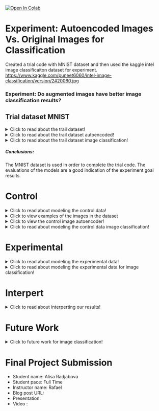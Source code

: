 
<a href="https://colab.research.google.com/github/aradjabova/dsc-capstone-project-v2-online-ds-ft-120919/blob/master/ReadME.ipynb" target="_parent"><img src="https://colab.research.google.com/assets/colab-badge.svg" alt="Open In Colab"/></a>

# Experiment: Autoencoded Images  Vs. Original Images for Classification

Created a trial code with MNIST dataset and then used the kaggle intel image classificaiton dataset for experiment.
https://www.kaggle.com/puneet6060/intel-image-classification/version/2#20060.jpg 


### Experiment: Do augmented images have better image classification results?




## Trial dataset MNIST

<details>
  <summary>Click to read about the trail dataset! </summary>
  
  ## Obtaining
  * We have gathered the data from https://keras.io/api/datasets/mnist/
  * This is a dataset of 60,000 28x28 grayscale images of the 10 digits, along with a test set of 10,000 images.
    
<img src='Images/number_of_images_kaggle.png'>


  * Fourtunately, the dataset has plenty of images and there was no cleaning, creating required.

Using the OSEM process we will build an autoencoder and an image classifier.

### Autoencoder
  * Is used to condense the information in the images
  * Condensing the information allows the autoencoder learn the most important parts of an image
  * Once the images are condensed the decoder will use the learned information to expand the images to the original size

### Image Classification
 * Is created to teach the machine to predict what the image is showing

This is an unbalanced multi-class classification problem; thought because we have plenty of each image, we will not need to create more images.

</details>


<details>
  <summary>Click to read about the trail dataset autoencoded! </summary>
  
  ## Autoencoder
    
<img  src='Images/mnist_autoencoded.png'>

  * Here you can see that the original images (top) that are inputed are condensed and then reblown into blurry images of it self (bottom).


#### Noisy Autoencoder
<img  src='Images/mnist_noisy.png'>

  * Here we can see that the "noisy" input (bottom), meaning having additional pixels added, outputs clean images simlar to the original images

</details>

<details>
  <summary>Click to read about the trail dataset image classification! </summary>
  
  ## Classification
    
#### Simple CNN (Central Neural Network) for Image Classification

When creating a simple image classification there are different methods of making sure how well the machine is learning. 

<img style="float: center;" src='Images/mnist_traininng_acc.png'>
<img  src='Images/mnist_training loss.png'>

  * These show how well the model has been learning. The higher the accuracy during training and validation dictates better results
  * Lower loss shows that the amount of error is decreasing

#### Confusion Matrix

<img  src='Images/mnist_confusion_matrix.png' align="middle">

  * These are a great visual representation of how well the model is performing and learning.
  * The diagnoal line of the confusion matrix indicates the accurately labeled images.

#### Classification Report
<img  src='Images/mnist_classification_report.png' >

* Another way of seeing how well the images are being identified.

</details>


##### Conclusions:


The MNIST dataset is used in order to complete the trial code. The evaluations of the models are a good indication of the experiment goal results.



# Control
<details>
  <summary>Click to read about modeling the control data! </summary>
  
  ## Dataset
  The kaggle data is a dataset of images of building, forest, glacier, mountain, sea and street.

   <img style="float: center;" src='Images/number_of_images_kaggle.png' >

There is a decent amount of images available for each category, but it may impact the amount that can be learned from the current amount of images.

</details>

  <details>
    <summary>Click to view examples of the images in the dataset
    </summary> 
   <img src='Images/kaggle_buildings.png' width="400" height="200" >
   <img style="float: center;" src='Images/kaggle_forest.png' width="400" height="200" >
   <img style="float: center;" src='Images/kaggle_glacier.png' width="400" height="200" >
   <img style="float: center;" src='Images/kaggle_mountain.png' width="400" height="200" >
   <img style="float: center;" src='Images/kaggle_sea.png' width="400" height="200">
   <img src='Images/kaggle_street.png' width="400" height="200">
   </details>

<details>
<summary>Click to view the control image autoencoder!</summary>

<img style="float: center;" src="Images/augmented_images.png">

<img  src='Images/aug_example_1.png'width="300" height="400">
<img  src='Images/aug_example_2' width="300" height="400">

</details>

</details>  

<details>
  <summary>Click to read about modeling the control data image classification! </summary>
  
  ## Modeling
  To model our data effectively; we created a image classifier with few simple layers.

   <img style="float: center;" src="Images/control_cnn_simple.png" >

  * Conv2D 

    * Scans the image and takes each pixel value in a 3x3 (or 4x4, depends on setting) part and multiplies it by a certain weight, adds the numbers and uses that number as the value of the output image of that pixel
    * Depending on the weights, the output image can be blurred, brighter, darker, etc. (basicallu, slight photoshop)

  * MaxPooling2
    * Resizes the output image
    * Takes 2x2 area of a image and chooses the max value in each area
    * Shrinks the image by a factor of two
    * After shrinking usually the images are used for additional filters (Conv2D) in order to train on smaller scales to find more patterns
  
  * Flatten
    * Because we will be using Dense next, we need to use Flatten to reduce the number of dimensions to one dimension
  
  * Dense
    * Dense layers are hidden layers that use different acitvation functions to find the weights of each parameter of the image in order to appropriately learn the images

  * Dropout
    * Usually set to 40%, which means that 40% of the parameters that go into the Dropout are set to zero,
    * This helps the model not overfit

This leads us to having 3,940,000 differnt parameters that our model is using and going throught in order to train on the images.

## Evaluating Classification
<img style="float: center;" src='Images/control_cnn_training_acc.png'>
<img  src='Images/control_cnn_train_loss.png'>
  
* Here we see that the training accuracy and loss is getting better with time but the spikes show that the models are not overfitting
 
   <img style="float: center;" src="Images/control_cnn_confusion_matrix.png" width="400" height="500">
   <img style="float: center;" src="Images/simple_cnn_classreport.png" width="600" height="300">

   * The image classification model shows that the simple control model is not that good at identifing the images.

</details>  
  


# Experimental

<details>
  <summary>Click to read about modeling the experimental data! </summary>
  

<img  src="https://drive.google.com/uc?id=1XjcRJuNTI7B7AsZrNIg4bRJ7_yuqr4lV" width="300" height="400">
<img  src="https://drive.google.com/uc?id=1L-FxmT7JPv7IhhABZ3ceiI_f_5o8HK8f" width="300" height="400">

* Using these augmented images that are blurred as our input into the image classification. Instead of the original (focused) images we are using the images recreated by our autoencoder.

</details>  

<details>
  <summary>Click to read about modeling the experimental data for image classification! </summary>
  
  ## Modeling
  To model our data effectively; we used the same image classifier throughout the experiment. 

   <img style="float: center;" src="https://drive.google.com/uc?id=10FL_C81awujhuK9IfHnsxGxTEYqFcKiw" >


## Evaluating Classification
  
Here we see the training accuracy and loss to get a better idea of what is going on
 
   <img style="float: center;" src="https://drive.google.com/uc?id=1OdcLhcQWxD-Zy3oB3rkMPfMIOHcFH0Xu" width="500" height="600">
   <img style="float: center;" src="https://drive.google.com/uc?id=1yJWFmObhYEHB6vYhErv0jylouqiQy4Dj" width="500" height="600">

   * As shown above the accuracy of the training data is steadily going up, if the number of epochs is increased would still slowly climb.
   * The accuracy of the validation data is stagnant. This could mean that the model is overfitting for the triaining data that the new data is confusing it. 
   * The loss of the model is another indicator that in the current model it is overfitting. Menaing that that the loss of the training data is getting smaller but the validation data is growing due to the model not being familiar with it.

The image classification model shows that the simple image classification with the augmented images does not improve the models ability of classifing the images.

</details>  
  



# Interpert
<details>
  <summary>Click to read about interperting our results! </summary>
  
  ## Interpreting the results
  * The way to interpret the results, is by reviewing the confusion matrices and classification report of both the images to see how well they had performed. 

<img style="float: left;" src="https://drive.google.com/uc?id=1OZzWsICFEukRUo5evZSQg4aiZnKaHZXo" >
<img style="float: left;" src="https://drive.google.com/uc?id=1LFUbMEG7nBBZQb_vm6bKrbVvUYVznb7E" >

  * The confusion matrices tells us how well the model performed on the test images by displaying what the model classified the images as based on the accurate labels of the images. 
  * As shown the confusion matrix of the augmented images, the majority of the images were classified as one type of image which drastically dropped the accuracy and reliability of the images. 
  * The original image classification seems to have had a more diverse outcome but still was fairly inaccurate.

By observing all the accuracy, loss, and confusion matrices of the model, we are able to infer that augmented images are not capable of increasing the accuracy of the images due to the models overfitting. 

</details>  



# Future Work
<details>
  <summary> Click to future work for image classification! </summary>
  
  ## Future work for experimenting with augmented images
  
  * Obtain more images of each category will give the model more refrences to learn from 
  * Create deeper models with more layer that can handle learning for longer periods of time and be more accurate
  * Attempt to use the encoded part of an images to classify the images instead of the entire image classification on recreated augmented images.

</details>




# Final Project Submission

* Student name: Alisa Radjabova
* Student pace: Full Time
* Instructor name: Rafael
* Blog post URL: 
* Presentation: 
* Video : 


